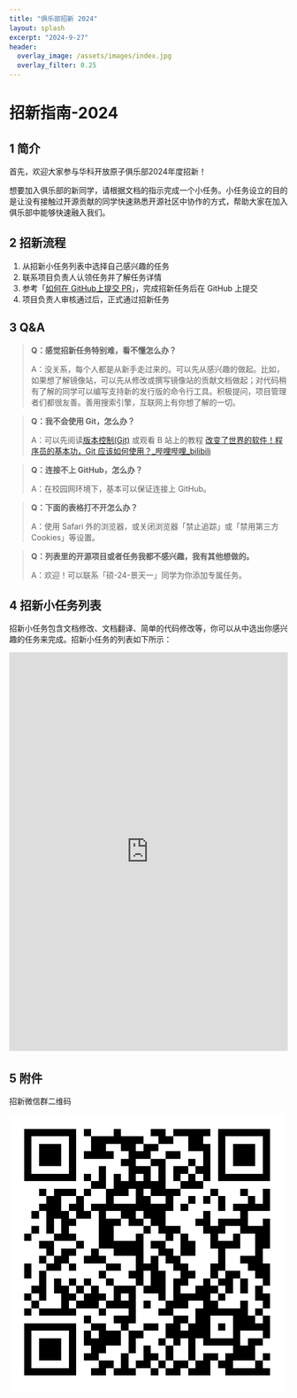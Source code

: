 ```yaml
---
title: "俱乐部招新 2024"
layout: splash
excerpt: "2024-9-27"
header:
  overlay_image: /assets/images/index.jpg
  overlay_filter: 0.25
---
```


# 招新指南-2024

## 1 简介

首先，欢迎大家参与华科开放原子俱乐部2024年度招新！

想要加入俱乐部的新同学，请根据文档的指示完成一个小任务。小任务设立的目的是让没有接触过开源贡献的同学快速熟悉开源社区中协作的方式，帮助大家在加入俱乐部中能够快速融入我们。

## 2 招新流程

1. 从招新小任务列表中选择自己感兴趣的任务
2. 联系项目负责人认领任务并了解任务详情
3. 参考「[如何在 GitHub上提交 PR](https://www.bilibili.com/video/BV1Qp4y1T797/?vd_source=bdd3313ada2392ec6daace3e1a33a0e5)」，完成招新任务后在 GitHub 上提交
4. 项目负责人审核通过后，正式通过招新任务

## 3 Q&A

> **Q：感觉招新任务特别难，看不懂怎么办？**
> 
> A：没关系，每个人都是从新手走过来的。可以先从感兴趣的做起。比如，如果想了解镜像站，可以先从修改或撰写镜像站的贡献文档做起；对代码稍有了解的同学可以编写支持新的发行版的命令行工具。积极提问，项目管理者们都很友善。善用搜索引擎，互联网上有你想了解的一切。

> **Q：我不会使用 Git，怎么办？**
> 
> A：可以先阅读[版本控制(Git)](https://missing-semester-cn.github.io/2020/version-control/) 或观看 B 站上的教程 [改变了世界的软件！程序员的基本功，Git 应该如何使用？_哔哩哔哩_bilibili](https://www.bilibili.com/video/BV1u94y1n73L/?vd_source=bdd3313ada2392ec6daace3e1a33a0e5)

> **Q：连接不上 GitHub，怎么办？**
> 
> A：在校园网环境下，基本可以保证连接上 GitHub。

> **Q：下面的表格打不开怎么办？**
> 
> A：使用 Safari 外的浏览器，或关闭浏览器「禁止追踪」或「禁用第三方 Cookies」等设置。

> **Q：列表里的开源项目或者任务我都不感兴趣，我有其他想做的。**
> 
> A：欢迎！可以联系「硕-24-景天一」同学为你添加专属任务。

## 4 招新小任务列表

招新小任务包含文档修改、文档翻译、简单的代码修改等，你可以从中选出你感兴趣的任务来完成。招新小任务的列表如下所示：

<iframe src="https://ixy0caf7465.feishu.cn/wiki/GLmkw9hEOijXp9kvWENcNXgJnAb?fromScene=spaceOverview&table=tblBPLHdMjpCobrx&view=vewbY11iPN" frameborder="0" scrolling="no" width="100%" height="720"></iframe>

## 5 附件

招新微信群二维码

![招新微信群二维码](/assets/images/20241009_club/20241009_club_QRcode_recruitment.png)
